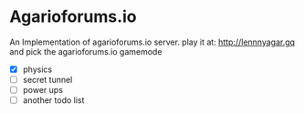 # Agarioforums.io
An Implementation of agarioforums.io server.
play it at: http://lennnyagar.gq and pick the agarioforums.io gamemode

- [x] physics
- [ ] secret tunnel
- [ ] power ups
- [ ] another todo list
